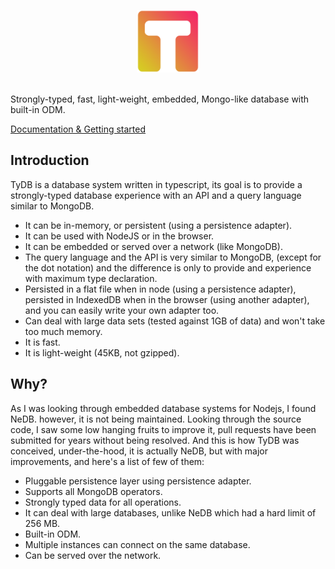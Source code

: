 <p align="center">
	<img src="src/logo.ts.png" width="100">
	<br>
	<br>
</p>

Strongly-typed, fast, light-weight, embedded, Mongo-like database with built-in ODM.

[Documentation & Getting started](https://alex-corvi.gitbook.io/tydb/)

## Introduction

TyDB is a database system written in typescript, its goal is to provide a strongly-typed database experience with an API and a query language similar to MongoDB.

-   It can be in-memory, or persistent (using a persistence adapter).
-   It can be used with NodeJS or in the browser.
-   It can be embedded or served over a network (like MongoDB).
-   The query language and the API is very similar to MongoDB, (except for the dot notation) and the difference is only to provide and experience with maximum type declaration.
-   Persisted in a flat file when in node (using a persistence adapter), persisted in IndexedDB when in the browser (using another adapter), and you can easily write your own adapter too.
-   Can deal with large data sets (tested against 1GB of data) and won't take too much memory.
-   It is fast.
-   It is light-weight (45KB, not gzipped).

## Why?

As I was looking through embedded database systems for Nodejs, I found NeDB. however, it is not being maintained. Looking through the source code, I saw some low hanging fruits to improve it, pull requests have been submitted for years without being resolved. And this is how TyDB was conceived, under-the-hood, it is actually NeDB, but with major improvements, and here's a list of few of them:

-   Pluggable persistence layer using persistence adapter.
-   Supports all MongoDB operators.
-   Strongly typed data for all operations.
-   It can deal with large databases, unlike NeDB which had a hard limit of 256 MB.
-   Built-in ODM.
-   Multiple instances can connect on the same database.
-   Can be served over the network.
